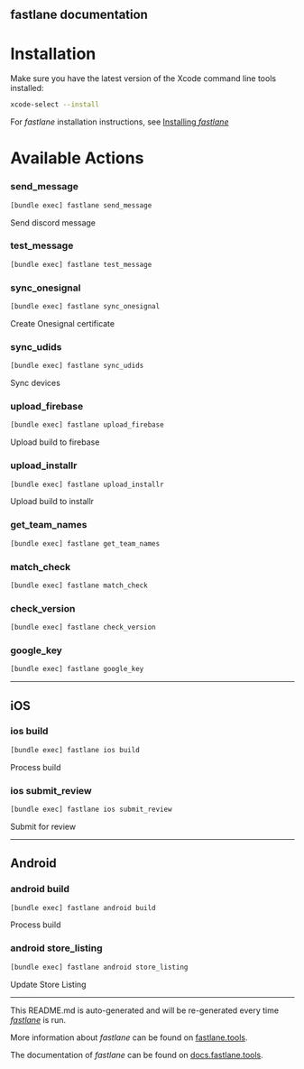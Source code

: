 fastlane documentation
----

# Installation

Make sure you have the latest version of the Xcode command line tools installed:

```sh
xcode-select --install
```

For _fastlane_ installation instructions, see [Installing _fastlane_](https://docs.fastlane.tools/#installing-fastlane)

# Available Actions

### send_message

```sh
[bundle exec] fastlane send_message
```

Send discord message

### test_message

```sh
[bundle exec] fastlane test_message
```



### sync_onesignal

```sh
[bundle exec] fastlane sync_onesignal
```

Create Onesignal certificate

### sync_udids

```sh
[bundle exec] fastlane sync_udids
```

Sync devices

### upload_firebase

```sh
[bundle exec] fastlane upload_firebase
```

Upload build to firebase

### upload_installr

```sh
[bundle exec] fastlane upload_installr
```

Upload build to installr

### get_team_names

```sh
[bundle exec] fastlane get_team_names
```



### match_check

```sh
[bundle exec] fastlane match_check
```



### check_version

```sh
[bundle exec] fastlane check_version
```



### google_key

```sh
[bundle exec] fastlane google_key
```



----


## iOS

### ios build

```sh
[bundle exec] fastlane ios build
```

Process build

### ios submit_review

```sh
[bundle exec] fastlane ios submit_review
```

Submit for review

----


## Android

### android build

```sh
[bundle exec] fastlane android build
```

Process build

### android store_listing

```sh
[bundle exec] fastlane android store_listing
```

Update Store Listing

----

This README.md is auto-generated and will be re-generated every time [_fastlane_](https://fastlane.tools) is run.

More information about _fastlane_ can be found on [fastlane.tools](https://fastlane.tools).

The documentation of _fastlane_ can be found on [docs.fastlane.tools](https://docs.fastlane.tools).
